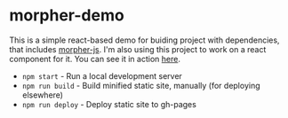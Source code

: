 # morpher-demo

This is a simple react-based demo for buiding  project with dependencies, that includes [morpher-js](https://github.com/jembezmamy/morpher-js). I'm also using this project to work on a react component for it. You can see it in action [here](http://konsumer.github.com/morpher-demo/).

*  `npm start` - Run a local development server
*  `npm run build` - Build minified static site, manually (for deploying elsewhere)
*  `npm run deploy` - Deploy static site to gh-pages

